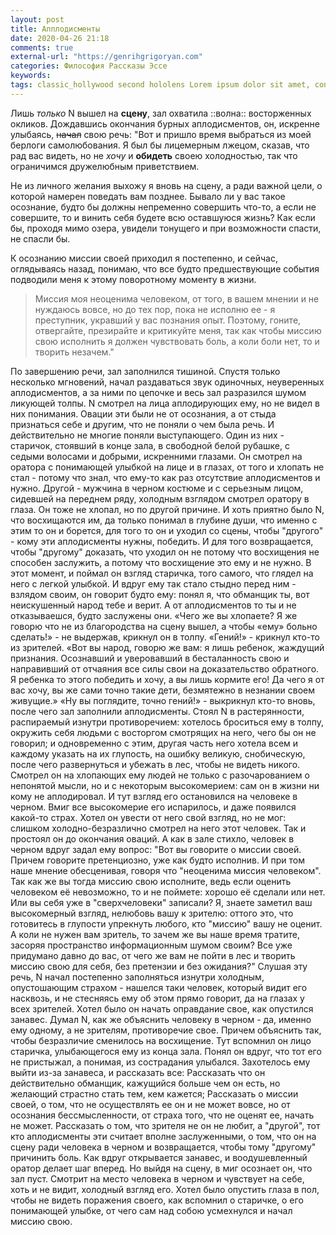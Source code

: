 ```yaml
---
layout: post
title: Апплодисменты
date: 2020-04-26 21:18
comments: true
external-url: "https://genrihgrigoryan.com"
categories: Философия Рассказы Эссе
keywords:
tags: classic_hollywood second hololens Lorem ipsum dolor sit amet, consectetur adipiscing elit, sed do eiusmod tempor incididunt ut labore et dolore magna aliqua. Ut enim ad minim veniam, quis nostrud exercitation ullamco laboris nisi ut aliquip ex ea commodo consequat. Duis aute irure dolor in reprehenderit in voluptate velit esse cillum dolore eu fugiat nulla pariatur. Excepteur sint occaecat cupidatat non proident, sunt in culpa qui officia deserunt mollit anim id est laborum
---
```


Лишь *только* N вышел на **сцену**, зал охватила ::волна:: восторженных окликов. Дождавшись окончания бурных аплодисментов, он, искренне улыбаясь, ~~начал~~ свою речь:
"Вот и пришло время выбраться из моей берлоги самолюбования. Я был бы лицемерным лжецом, сказав, что рад вас видеть, но не _хочу_ и __обидеть__ своею холодностью, так что ограничимся дружелюбным приветствием.

Не из личного желания выхожу я вновь на сцену, а ради важной цели, о которой намерен поведать вам позднее. 
Бывало ли у вас такое осознание, будто бы должны непременно совершить что-то, а если не совершите, то и винить себя будете всю оставшуюся жизнь? Как если бы, проходя мимо озера, увидели тонущего и при возможности спасти, не спасли бы.

К осознанию миссии своей приходил я постепенно, и сейчас, оглядываясь назад, понимаю, что все будто предшествующие события подводили меня к этому поворотному моменту в жизни.

> Миссия моя неоценима человеком, от того, в вашем мнении и не нуждаюсь вовсе, но до тех пор, пока не исполню ее - я преступник, укравший у вас познания опыт. Поэтому, гоните, отвергайте, презирайте и критикуйте меня, так как чтобы миссию свою исполнить я должен чувствовать боль, а коли боли нет, то и творить незачем."

По завершению речи, зал заполнился тишиной.
Спустя только несколько мгновений, начал раздаваться звук одиночных, неуверенных аплодисментов, а за ними по цепочке и весь зал разразился шумом ликующей толпы.
N смотрел на лица аплодирующих ему, но не видел в них понимания. Овации эти были не от осознания, а от стыда признаться себе и другим, что не поняли о чем была речь.
И действительно не многие поняли выступающего.
Один из них - старичок, стоявший в конце зала, в свободной белой рубашке, с седыми волосами и добрыми, искренними глазами. Он смотрел на оратора с понимающей улыбкой на лице и в глазах, от того и хлопать не стал - потому что знал, что ему-то как раз отсутствие аплодисментов и нужно.
Другой - мужчина в черном костюме и с серьезным лицом, сидевшей на переднем ряду, холодным взглядом смотрел оратору в глаза. Он тоже не хлопал, но по другой причине.
И хоть приятно было N, что восхищаются им, да только понимал в глубине души, что именно с этим то он и борется, для того то он и уходил со сцены, чтобы "другого" - кому эти аплодисменты нужны, победить. И для того возвращается, чтобы "другому" доказать, что уходил он не потому что восхищения не способен заслужить, а потому что восхищение это ему и не нужно.
В этот момент, и поймал он взгляд старичка, того самого, что глядел на него с легкой улыбкой. И вдруг ему так стало стыдно перед ним - взлядом своим, он говорит будто ему: понял я, что обманщик ты, вот неискушенный народ тебе и верит. А от аплодисментов то ты и не отказываешся, будто заслужены они.
«Чего же вы хлопаете? Я же говорю что не из благородства на сцену вышел, а чтобы «ему» больно сделать!» - не выдержав, крикнул он в толпу.
«Гений!» - крикнул кто-то из зрителей.
«Вот вы народ, говорю же вам: я лишь ребенок, жаждущий признания. Осознавший и уверовавший в бесталанность свою и направивший от отчаяния все силы свои на доказательство обратного. Я ребенка то этого победить и хочу, а вы лишь кормите его! Да чего я от вас хочу, вы же сами точно такие дети, безмятежно в незнании своем живущие.»
«Ну вы поглядите, точно гений!» - выкрикнул кто-то вновь, после чего зал заполнили аплодисменты.
Стоял N в растерянности, распираемый изнутри противоречием: хотелось броситься ему в толпу, окружить себя людьми с восторгом смотрящих на него, чего бы он не говорил; и одновременно с этим, другая часть него хотела всем и каждому указать на их глупость, на ошибку великую, снобическую, после чего развернуться и убежать в лес, чтобы не видеть никого.
Смотрел он на хлопающих ему людей не только с разочарованием о непонятой мысли, но и с некоторым высокомерием: сам он в жизни ни кому не аплодировал. И тут взгляд его остановился на человеке в черном. Вмиг все высокомерие его испарилось, и даже появился какой-то страх.
Хотел он увести от него свой взгляд, но не мог: слишком холодно-безразлично смотрел на него этот человек. Так и простоял он до окончания оваций. А как в зале стихло, человек в черном вдруг задал ему вопрос:
"Вот вы говорите о миссии своей. Причем говорите претенциозно, уже как будто исполнив. И при том наше мнение обесценивая, говоря что "неоценима миссия человеком". Так как же вы тогда миссию свою исполните, ведь если оценить человеком её невозможно, то и не поймете: хорошо её сделали или нет. Или вы себя уже в "сверхчеловеки" записали? Я, знаете заметил ваш высокомерный взгляд, нелюбовь вашу к зрителю: оттого это, что готовитесь в глупости упрекнуть любого, кто "миссию" вашу не оценит. А коли не нужен вам зритель, то зачем же вы наше время тратите, засоряя пространство информационным шумом своим? Все уже придумано давно до вас, от чего же вам не пойти в лес и творить миссию свою для себя, без претензии и без ожидания?"
Слушая эту речь, N начал постепенно заполняться изнутри холодным, опустошающим страхом - нашелся таки человек, который видит его насквозь, и не стесняясь ему об этом прямо говорит, да на глазах у всех зрителей.
Хотел было он начать оправдание свое, как опустился занавес.
Думал N, как же объяснить человеку в черном - да, именно ему одному, а не зрителям, противоречие свое. Причем объяснить так, чтобы безразличие сменилось на восхищение. Тут вспомнил он лицо старичка, улыбающегося ему из конца зала. Понял он вдруг, что тот его не пристыжал, а понимая, из сострадания улыбался.
Захотелось ему выйти из-за занавеса, и рассказать все:
Рассказать что он действительно обманщик, кажущийся больше чем он есть, но желающий страстно стать тем, кем кажется;
Рассказать о миссии своей, о том, что не осуществлять ее он и не может вовсе, но от осознания бессмысленности, от страха того, что не оценят ее, начать не может.
Рассказать о том, что зрителя не он не любит, а "другой", тот кто аплодисменты эти считает вполне заслуженными, о том, что он на сцену ради человека в черном и возвращается, чтобы тому "другому" причинить боль.
Как вдруг открывается занавес, и воодушевленный оратор делает шаг вперед. Но выйдя на сцену, в миг осознает он, что зал пуст. Смотрит на место человека в черном и чувствует на себе, хоть и не видит, холодный взгляд его. Хотел было опустить глаза в пол, чтобы не видеть поражения своего, как вспомнил о старичке, о его понимающей улыбке, от чего сам над собою усмехнулся и начал миссию свою.